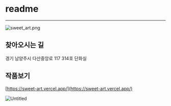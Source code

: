 # readme

---

![sweet_art.png](https://file.notion.so/f/s/c3f5b541-995a-4351-a5ef-88e8f2736145/sweet_art.png?id=861784e8-9918-41d2-ba8e-31e33fb4d81d&table=block&spaceId=45e5d7de-c052-4677-be01-f6ae18382d8a&expirationTimestamp=1683441587137&signature=_Zbwyi4_nM-pp2zOMNYOjAgmNtwtCHnZHdP6o-Crtgo&downloadName=sweet_art.png)

## 찾아오시는 길

경기 남양주시 다산중앙로 117 314호 단화실

## 작품보기

[https://sweet-art.vercel.app/](https://sweet-art.vercel.app/)

![Untitled](https://file.notion.so/f/s/2d2bfe0d-a4fc-4022-b4b6-766fda07231a/Untitled.png?id=947b0b05-a5ea-480a-9d4e-234cf2679f35&table=block&spaceId=45e5d7de-c052-4677-be01-f6ae18382d8a&expirationTimestamp=1683441612132&signature=9UMS4A9kjvRF6OHYgoqhMMB4A1erMuyC3qyoomXReVU&downloadName=Untitled.png)